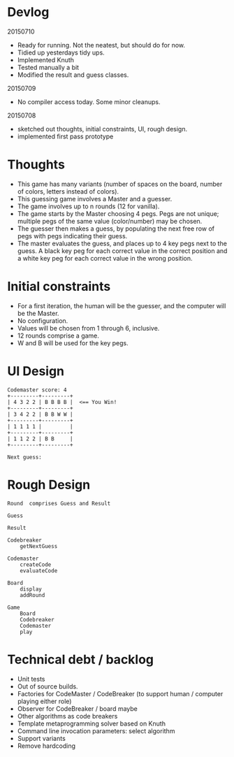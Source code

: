 # Devlog

20150710
* Ready for running.  Not the neatest, but should do for now.
* Tidied up yesterdays tidy ups.
* Implemented Knuth
* Tested manually a bit
* Modified the result and guess classes.

20150709
* No compiler access today.  Some minor cleanups.

20150708

* sketched out thoughts, initial constraints, UI, rough design.
* implemented first pass prototype

# Thoughts

* This game has many variants (number of spaces on the board, number of colors, letters instead of colors).
* This guessing game involves a Master and a guesser.
* The game involves up to n rounds (12 for vanilla).
* The game starts by the Master choosing 4 pegs.  Pegs are not unique; multiple pegs of the same value (color/number) may be chosen.
* The guesser then makes a guess, by populating the next free row of pegs with pegs indicating their guess.
* The master evaluates the guess, and places up to 4 key pegs next to the guess.  A black key peg for each correct value in the correct position and a white key peg for each correct value in the wrong position.

# Initial constraints

* For a first iteration, the human will be the guesser, and the computer will be the Master.
* No configuration.
* Values will be chosen from 1 through 6, inclusive.
* 12 rounds comprise a game.
* W and B will be used for the key pegs.

# UI Design

```
Codemaster score: 4
+---------+---------+
| 4 3 2 2 | B B B B |  <== You Win!
+---------+---------+
| 3 4 2 2 | B B W W |
+---------+---------+
| 1 1 1 1 |         |
+---------+---------+
| 1 1 2 2 | B B     |
+---------+---------+

Next guess: 
```

# Rough Design

```
Round  comprises Guess and Result

Guess

Result

Codebreaker
    getNextGuess

Codemaster
    createCode
    evaluateCode

Board
    display
    addRound

Game
    Board
    Codebreaker
    Codemaster
    play
```

# Technical debt / backlog

* Unit tests
* Out of source builds.
* Factories for CodeMaster / CodeBreaker (to support human / computer playing either role)
* Observer for CodeBreaker / board maybe
* Other algorithms as code breakers
* Template metaprogramming solver based on Knuth
* Command line invocation parameters: select algorithm
* Support variants
* Remove hardcoding


